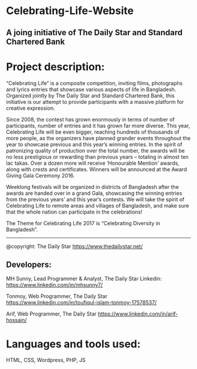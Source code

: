 # Celebrating-Life-Website

A joing initiative of The Daily Star and Standard Chartered Bank
--------

Project description:
=====================
“Celebrating Life” is a composite competition, inviting films, photographs and lyrics entries that showcase various aspects of life in Bangladesh. Organized jointly by The Daily Star and Standard Chartered Bank, this initiative is our attempt to provide participants with a massive platform for creative expression.

Since 2008, the contest has grown enormously in terms of number of participants, number of entries and it has grown far more diverse. This year, Celebrating Life will be even bigger, reaching hundreds of thousands of more people, as the organizers have planned grander events throughout the year to showcase previous and this year’s winning entries. In the spirit of patronizing quality of production over the total number, the awards will be no less prestigious or rewarding than previous years – totaling in almost ten lac takas. Over a dozen more will receive ‘Honourable Mention’ awards, along with crests and certificates. Winners will be announced at the Award Giving Gala Ceremony 2016.

Weeklong festivals will be organized in districts of Bangladesh after the awards are handed over in a grand Gala, showcasing the winning entries from the previous years’ and this year’s contests. We will take the spirit of Celebrating Life to remote areas and villages of Bangladesh, and make sure that the whole nation can participate in the celebrations!

The Theme for Celebrating Life 2017 is “Celebrating Diversity in Bangladesh”.

-----------


@copyright: 
The Daily  Star
https://www.thedailystar.net/
 
Developers:
----------------------

MH Sunny,
Lead Programmer & Analyst, 
The Daily Star
Linkedin: https://www.linkedin.com/in/mhsunny7/
 
Tonmoy,
Web Programmer, The Daily Star
https://www.linkedin.com/in/toufiqul-islam-tonmoy-17578537/


Arif,
Web Programmer, The Daily Star
https://www.linkedin.com/in/arif-hossain/

Languages and tools used:
===========
HTML, CSS, Wordpress, PHP, JS
